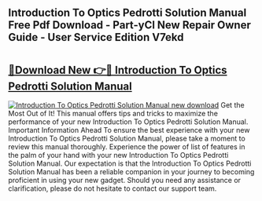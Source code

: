 ## Introduction To Optics Pedrotti Solution Manual Free Pdf Download - Part-yCl New Repair Owner Guide - User Service Edition V7ekd

# <h2><a href="http://bc62291.oget.top/?id=Introduction+To+Optics+Pedrotti+Solution+Manual">🔗Download New 👉🔴 Introduction To Optics Pedrotti Solution Manual</a></h2>

[![Introduction To Optics Pedrotti Solution Manual new download](https://i.imgur.com/5g1atiW.png)](http://bc62291.oget.top/?id=Introduction+To+Optics+Pedrotti+Solution+Manual)
Get the Most Out of It! This manual offers tips and tricks to maximize the performance of your new Introduction To Optics Pedrotti Solution Manual. Important Information Ahead To ensure the best experience with your new Introduction To Optics Pedrotti Solution Manual, please take a moment to review this manual thoroughly. Experience the power of list of features in the palm of your hand with your new Introduction To Optics Pedrotti Solution Manual. Our expectation is that the Introduction To Optics Pedrotti Solution Manual has been a reliable companion in your journey to becoming proficient in using your new gadget. Should you need any assistance or clarification, please do not hesitate to contact our support team.
